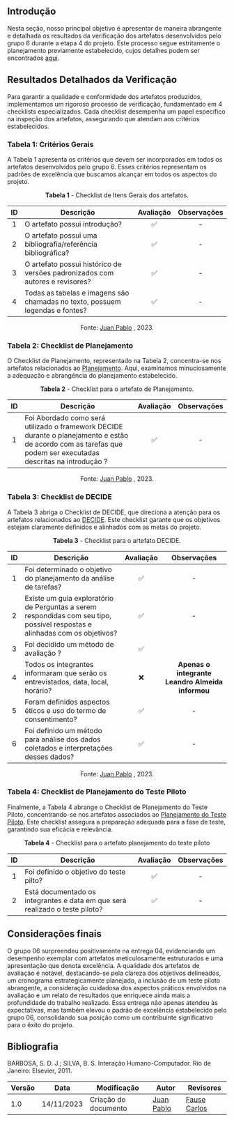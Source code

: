## Introdução

Nesta seção, nosso principal objetivo é apresentar de maneira abrangente e detalhada os resultados da verificação dos artefatos desenvolvidos pelo grupo 6 durante a etapa 4 do projeto. Este processo segue estritamente o planejamento previamente estabelecido, cujos detalhes podem ser encontrados [aqui]().

## Resultados Detalhados da Verificação

Para garantir a qualidade e conformidade dos artefatos produzidos, implementamos um rigoroso processo de verificação, fundamentado em 4 checklists especializados. Cada checklist desempenha um papel específico na inspeção dos artefatos, assegurando que atendam aos critérios estabelecidos. 

### Tabela 1: Critérios Gerais

A Tabela 1 apresenta os critérios que devem ser incorporados em todos os artefatos desenvolvidos pelo grupo 6. Esses critérios representam os padrões de excelência que buscamos alcançar em todos os aspectos do projeto.
<center>

**Tabela 1** - Checklist de Itens Gerais dos artefatos.


| ID  | Descrição                                                                                              | Avaliação | Observações |
| :-: | ------------------------------------------------------------------------------------------------------ | :-------: | :---------: |
|  1  | O artefato possui introdução?                                                                          |     ✅   |      -      |
|  2  | O artefato possui uma bibliografia/referência bibliográfica?                                           |     ✅    |      -      |
|  3  | O artefato possui histórico de versões padronizados com autores e revisores? |     ✅    |      -      |
|  4  | Todas as tabelas e imagens são chamadas no texto, possuem legendas e fontes?                           |     ✅    |      -      |


Fonte: [Juan Pablo](https://github.com/Juan-Ricarte) , 2023.

</center>

### Tabela 2: Checklist de Planejamento

O Checklist de Planejamento, representado na Tabela 2, concentra-se nos artefatos relacionados ao [Planejamento](https://interacao-humano-computador.github.io/2023.2-Caesb/design%2C%20avalia%C3%A7%C3%A3o%20e%20desenvolvimento/Planejamento%20da%20avalia%C3%A7%C3%A3o/#planejamento). Aqui, examinamos minuciosamente a adequação e abrangência do planejamento estabelecido.

<center>

**Tabela 2** - Checklist para o artefato de Planejamento.

| ID  | Descrição                                                                                                                                                      | Avaliação | Observações |
| :-: | -------------------------------------------------------------------------------------------------------------------------------------------------------------- | :-------: | :---------: |
|  1  |Foi Abordado como será utilizado o framework DECIDE durante o planejamento e estão de acordo com as tarefas que podem ser executadas descritas na introdução ?                                                                      |     ✅    |      -      |



Fonte: [Juan Pablo](https://github.com/Juan-Ricarte) , 2023.

</center>


### Tabela 3: Checklist de DECIDE

A Tabela 3 abriga o Checklist de DECIDE, que direciona a atenção para os artefatos relacionados ao [DECIDE](https://interacao-humano-computador.github.io/2023.2-Caesb/design%2C%20avalia%C3%A7%C3%A3o%20e%20desenvolvimento/Planejamento%20da%20avalia%C3%A7%C3%A3o/#d-determinar-os-objetivos). Este checklist garante que os objetivos estejam claramente definidos e alinhados com as metas do projeto.

<center>

**Tabela 3** - Checklist para o artefato DECIDE.

| ID  | Descrição                                                                         | Avaliação | Observações |
| :-: | --------------------------------------------------------------------------------- | :-------: | :---------: |
|  1  | Foi determinado o objetivo do planejamento da análise de tarefas?              |      ✅   |      -      |
|  2  | Existe um guia exploratório de Perguntas a serem respondidas com seu tipo, possível respostas e alinhadas com os objetivos?|      ✅     |      -      |
|  3  | Foi decidido um método de avaliação ? |      ✅     |            |
| 4  | Todos os integrantes informaram que serão os entrevistados, data, local, horário?                           |    ❌      |      **Apenas o integrante Leandro Almeida informou**      |
| 5 |Foram definidos aspectos éticos e uso do termo de consentimento?                          |      ✅    |      -      |
| 6 |Foi definido um método para análise dos dados coletados e interpretações desses dados?                          |      ✅  |      -      |

Fonte: [Juan Pablo](https://github.com/Juan-Ricarte) , 2023.

</center>


### Tabela 4: Checklist de Planejamento do Teste Piloto

Finalmente, a Tabela 4 abrange o Checklist de Planejamento do Teste Piloto, concentrando-se nos artefatos associados ao [Planejamento do Teste Piloto](https://interacao-humano-computador.github.io/2023.2-Caesb/design%2C%20avalia%C3%A7%C3%A3o%20e%20desenvolvimento/Planejamento%20da%20avalia%C3%A7%C3%A3o/#planejamento-do-teste-piloto). Este checklist assegura a preparação adequada para a fase de teste, garantindo sua eficácia e relevância.


<center>

**Tabela 4** - Checklist para o artefato planejamento do teste piloto

| ID  | Descrição                                                                        | Avaliação | Observações |
| :-: | -------------------------------------------------------------------------------- | :-------: | :---------: |
|  1  | Foi definido o objetivo do teste pilto?                              |      ✅     |      -      |
|  2  | Está documentado os integrantes e data em que será realizado o teste piloto?              |      ✅    |      -      |

</center>

## Considerações finais

O grupo 06 surpreendeu positivamente na entrega 04, evidenciando um desempenho exemplar com artefatos meticulosamente estruturados e uma apresentação que denota excelência. A qualidade dos artefatos de avaliação é notável, destacando-se pela clareza dos objetivos delineados, um cronograma estrategicamente planejado, a inclusão de um teste piloto abrangente, a consideração cuidadosa dos aspectos práticos envolvidos na avaliação e um relato de resultados que enriquece ainda mais a profundidade do trabalho realizado. Essa entrega não apenas atendeu às expectativas, mas também elevou o padrão de excelência estabelecido pelo grupo 06, consolidando sua posição como um contribuinte significativo para o êxito do projeto.

## Bibliografia

 BARBOSA, S. D. J.; SILVA, B. S. Interação Humano-Computador. Rio de Janeiro: Elsevier, 2011.




 Versão | Data       | Modificação                             | Autor                         | Revisores                         |
| ------ | ---------- | --------------------------------------- | ----------------------------- | ----------------------------- |
|    1.0   |   14/11/2023   |   Criação do documento |  [Juan Pablo](https://github.com/Juan-Ricarte) | [Fause Carlos](https://github.com/FauseSkyWalker)|
